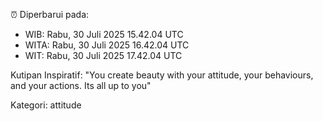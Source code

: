 ⏰ Diperbarui pada:
- WIB: Rabu, 30 Juli 2025 15.42.04 UTC
- WITA: Rabu, 30 Juli 2025 16.42.04 UTC
- WIT: Rabu, 30 Juli 2025 17.42.04 UTC

Kutipan Inspiratif:
"You create beauty with your attitude, your behaviours, and your actions. Its all up to you"


Kategori: attitude

